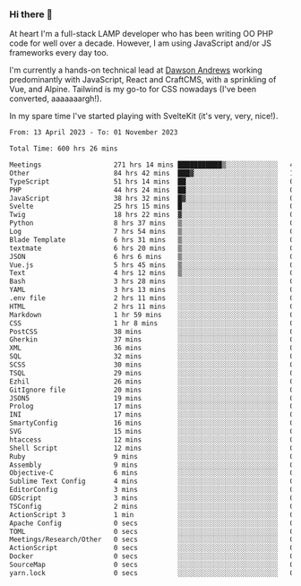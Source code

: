 ### Hi there 👋

<!--
**JamesNock/JamesNock** is a ✨ _special_ ✨ repository because its `README.md` (this file) appears on your GitHub profile.

Here are some ideas to get you started:

- 🔭 I’m currently working on ...
- 🌱 I’m currently learning ...
- 👯 I’m looking to collaborate on ...
- 🤔 I’m looking for help with ...
- 💬 Ask me about ...
- 📫 How to reach me: ...
- 😄 Pronouns: ...
- ⚡ Fun fact: ...
-->
At heart I'm a full-stack LAMP developer who has been writing OO PHP code for well over a decade. However, I am using JavaScript and/or JS frameworks every day too.

I'm currently a hands-on technical lead at [Dawson Andrews](https://www.dawsonandrews.com/) working predominantly with JavaScript, React and CraftCMS, with a sprinkling of Vue, and Alpine. Tailwind is my go-to for CSS nowadays (I've been converted, aaaaaaargh!).

In my spare time I've started playing with SvelteKit (it's very, very, nice!).

<!--START_SECTION:waka-->

```txt
From: 13 April 2023 - To: 01 November 2023

Total Time: 600 hrs 26 mins

Meetings                  271 hrs 14 mins ███████████▒░░░░░░░░░░░░░   45.19 %
Other                     84 hrs 42 mins  ███▓░░░░░░░░░░░░░░░░░░░░░   14.11 %
TypeScript                51 hrs 14 mins  ██░░░░░░░░░░░░░░░░░░░░░░░   08.54 %
PHP                       44 hrs 24 mins  ██░░░░░░░░░░░░░░░░░░░░░░░   07.40 %
JavaScript                38 hrs 32 mins  █▓░░░░░░░░░░░░░░░░░░░░░░░   06.42 %
Svelte                    25 hrs 15 mins  █░░░░░░░░░░░░░░░░░░░░░░░░   04.21 %
Twig                      18 hrs 22 mins  ▓░░░░░░░░░░░░░░░░░░░░░░░░   03.06 %
Python                    8 hrs 37 mins   ▒░░░░░░░░░░░░░░░░░░░░░░░░   01.44 %
Log                       7 hrs 54 mins   ▒░░░░░░░░░░░░░░░░░░░░░░░░   01.32 %
Blade Template            6 hrs 31 mins   ▒░░░░░░░░░░░░░░░░░░░░░░░░   01.09 %
textmate                  6 hrs 20 mins   ▒░░░░░░░░░░░░░░░░░░░░░░░░   01.06 %
JSON                      6 hrs 6 mins    ▒░░░░░░░░░░░░░░░░░░░░░░░░   01.02 %
Vue.js                    5 hrs 45 mins   ▒░░░░░░░░░░░░░░░░░░░░░░░░   00.96 %
Text                      4 hrs 12 mins   ▒░░░░░░░░░░░░░░░░░░░░░░░░   00.70 %
Bash                      3 hrs 28 mins   ░░░░░░░░░░░░░░░░░░░░░░░░░   00.58 %
YAML                      3 hrs 13 mins   ░░░░░░░░░░░░░░░░░░░░░░░░░   00.54 %
.env file                 2 hrs 11 mins   ░░░░░░░░░░░░░░░░░░░░░░░░░   00.36 %
HTML                      2 hrs 11 mins   ░░░░░░░░░░░░░░░░░░░░░░░░░   00.36 %
Markdown                  1 hr 59 mins    ░░░░░░░░░░░░░░░░░░░░░░░░░   00.33 %
CSS                       1 hr 8 mins     ░░░░░░░░░░░░░░░░░░░░░░░░░   00.19 %
PostCSS                   38 mins         ░░░░░░░░░░░░░░░░░░░░░░░░░   00.11 %
Gherkin                   37 mins         ░░░░░░░░░░░░░░░░░░░░░░░░░   00.10 %
XML                       36 mins         ░░░░░░░░░░░░░░░░░░░░░░░░░   00.10 %
SQL                       32 mins         ░░░░░░░░░░░░░░░░░░░░░░░░░   00.09 %
SCSS                      30 mins         ░░░░░░░░░░░░░░░░░░░░░░░░░   00.08 %
TSQL                      29 mins         ░░░░░░░░░░░░░░░░░░░░░░░░░   00.08 %
Ezhil                     26 mins         ░░░░░░░░░░░░░░░░░░░░░░░░░   00.07 %
GitIgnore file            20 mins         ░░░░░░░░░░░░░░░░░░░░░░░░░   00.06 %
JSON5                     19 mins         ░░░░░░░░░░░░░░░░░░░░░░░░░   00.05 %
Prolog                    17 mins         ░░░░░░░░░░░░░░░░░░░░░░░░░   00.05 %
INI                       17 mins         ░░░░░░░░░░░░░░░░░░░░░░░░░   00.05 %
SmartyConfig              16 mins         ░░░░░░░░░░░░░░░░░░░░░░░░░   00.05 %
SVG                       15 mins         ░░░░░░░░░░░░░░░░░░░░░░░░░   00.04 %
htaccess                  12 mins         ░░░░░░░░░░░░░░░░░░░░░░░░░   00.04 %
Shell Script              12 mins         ░░░░░░░░░░░░░░░░░░░░░░░░░   00.03 %
Ruby                      9 mins          ░░░░░░░░░░░░░░░░░░░░░░░░░   00.03 %
Assembly                  9 mins          ░░░░░░░░░░░░░░░░░░░░░░░░░   00.03 %
Objective-C               6 mins          ░░░░░░░░░░░░░░░░░░░░░░░░░   00.02 %
Sublime Text Config       4 mins          ░░░░░░░░░░░░░░░░░░░░░░░░░   00.01 %
EditorConfig              3 mins          ░░░░░░░░░░░░░░░░░░░░░░░░░   00.01 %
GDScript                  3 mins          ░░░░░░░░░░░░░░░░░░░░░░░░░   00.01 %
TSConfig                  2 mins          ░░░░░░░░░░░░░░░░░░░░░░░░░   00.01 %
ActionScript 3            1 min           ░░░░░░░░░░░░░░░░░░░░░░░░░   00.00 %
Apache Config             0 secs          ░░░░░░░░░░░░░░░░░░░░░░░░░   00.00 %
TOML                      0 secs          ░░░░░░░░░░░░░░░░░░░░░░░░░   00.00 %
Meetings/Research/Other   0 secs          ░░░░░░░░░░░░░░░░░░░░░░░░░   00.00 %
ActionScript              0 secs          ░░░░░░░░░░░░░░░░░░░░░░░░░   00.00 %
Docker                    0 secs          ░░░░░░░░░░░░░░░░░░░░░░░░░   00.00 %
SourceMap                 0 secs          ░░░░░░░░░░░░░░░░░░░░░░░░░   00.00 %
yarn.lock                 0 secs          ░░░░░░░░░░░░░░░░░░░░░░░░░   00.00 %
```

<!--END_SECTION:waka-->
